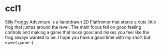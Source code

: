 # ccl1
Silly Froggy Adventure is a handdrawn 2D Platfromer that stares a cute little frog that jumps around the level. 
The main focus fell on good feeling controls and making a game that looks good and makes you feel like the frog always wanted to be.
I hope you have a good time with my short but sweet game :)